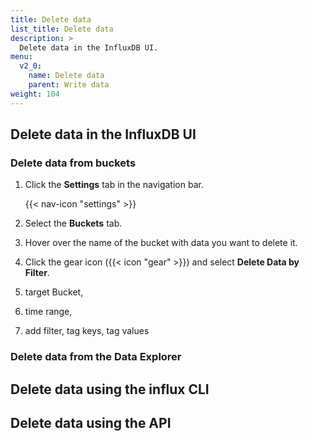 ```yaml
---
title: Delete data
list_title: Delete data
description: >
  Delete data in the InfluxDB UI.
menu:
  v2_0:
    name: Delete data
    parent: Write data
weight: 104
---
```


## Delete data in the InfluxDB UI

### Delete data from buckets

1. Click the **Settings** tab in the navigation bar.

    {{< nav-icon "settings" >}}

2. Select the **Buckets** tab.
3. Hover over the name of the bucket with data you want to delete it.
4. Click the gear icon ({{< icon "gear" >}}) and select **Delete Data by Filter**.
5. target Bucket,
6. time range,
6. add filter, tag keys, tag values

### Delete data from the Data Explorer

## Delete data using the influx CLI

## Delete data using the API
